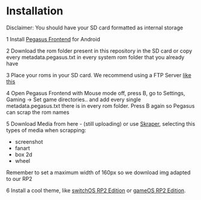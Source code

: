 # Installation

Disclaimer: You should have your SD card formatted as internal storage

1 Install [Pegasus Frontend](https://pegasus-frontend.org/#downloads) for Android

2 Download the rom folder present in this repository in the SD card or copy every metadata.pegasus.txt in every system rom folder that you already have

3 Place your roms in your SD card. We recommend using a FTP Server [like this](https://play.google.com/store/apps/details?id=com.theolivetree.ftpserver)

4 Open Pegasus Frontend with Mouse mode off, press B, go to Settings, Gaming -> Set game directories.. and add every single metadata.pegasus.txt there is in every rom folder. Press B again so Pegasus can scrap the rom names

5 Download Media from here - (still uploading) or use [Skraper](http://skraper.net), selecting this types of media when scrapping:

- screenshot
- fanart
- box 2d
- wheel

Remember to set a maximum width of 160px so we download img adapted to our RP2

6 Install a cool theme, like [switchOS RP2 Edition](https://github.com/dragoonDorise/switchOS) or [gameOS RP2 Edition](https://github.com/dragoonDorise/gameOS).
